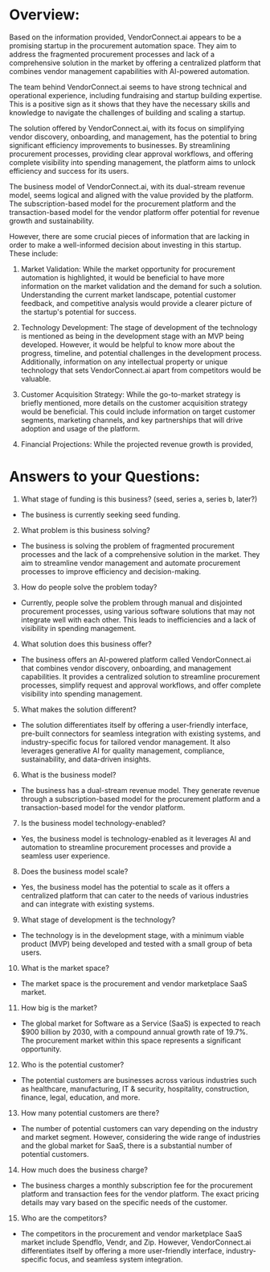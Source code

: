 # Overview: 

Based on the information provided, VendorConnect.ai appears to be a promising startup in the procurement automation space. They aim to address the fragmented procurement processes and lack of a comprehensive solution in the market by offering a centralized platform that combines vendor management capabilities with AI-powered automation.

The team behind VendorConnect.ai seems to have strong technical and operational experience, including fundraising and startup building expertise. This is a positive sign as it shows that they have the necessary skills and knowledge to navigate the challenges of building and scaling a startup.

The solution offered by VendorConnect.ai, with its focus on simplifying vendor discovery, onboarding, and management, has the potential to bring significant efficiency improvements to businesses. By streamlining procurement processes, providing clear approval workflows, and offering complete visibility into spending management, the platform aims to unlock efficiency and success for its users.

The business model of VendorConnect.ai, with its dual-stream revenue model, seems logical and aligned with the value provided by the platform. The subscription-based model for the procurement platform and the transaction-based model for the vendor platform offer potential for revenue growth and sustainability.

However, there are some crucial pieces of information that are lacking in order to make a well-informed decision about investing in this startup. These include:

1. Market Validation: While the market opportunity for procurement automation is highlighted, it would be beneficial to have more information on the market validation and the demand for such a solution. Understanding the current market landscape, potential customer feedback, and competitive analysis would provide a clearer picture of the startup's potential for success.

2. Technology Development: The stage of development of the technology is mentioned as being in the development stage with an MVP being developed. However, it would be helpful to know more about the progress, timeline, and potential challenges in the development process. Additionally, information on any intellectual property or unique technology that sets VendorConnect.ai apart from competitors would be valuable.

3. Customer Acquisition Strategy: While the go-to-market strategy is briefly mentioned, more details on the customer acquisition strategy would be beneficial. This could include information on target customer segments, marketing channels, and key partnerships that will drive adoption and usage of the platform.

4. Financial Projections: While the projected revenue growth is provided,

# Answers to your Questions:

1. What stage of funding is this business? (seed, series a, series b, later?)
- The business is currently seeking seed funding.

2. What problem is this business solving?
- The business is solving the problem of fragmented procurement processes and the lack of a comprehensive solution in the market. They aim to streamline vendor management and automate procurement processes to improve efficiency and decision-making.

3. How do people solve the problem today?
- Currently, people solve the problem through manual and disjointed procurement processes, using various software solutions that may not integrate well with each other. This leads to inefficiencies and a lack of visibility in spending management.

4. What solution does this business offer?
- The business offers an AI-powered platform called VendorConnect.ai that combines vendor discovery, onboarding, and management capabilities. It provides a centralized solution to streamline procurement processes, simplify request and approval workflows, and offer complete visibility into spending management.

5. What makes the solution different?
- The solution differentiates itself by offering a user-friendly interface, pre-built connectors for seamless integration with existing systems, and industry-specific focus for tailored vendor management. It also leverages generative AI for quality management, compliance, sustainability, and data-driven insights.

6. What is the business model?
- The business has a dual-stream revenue model. They generate revenue through a subscription-based model for the procurement platform and a transaction-based model for the vendor platform.

7. Is the business model technology-enabled?
- Yes, the business model is technology-enabled as it leverages AI and automation to streamline procurement processes and provide a seamless user experience.

8. Does the business model scale?
- Yes, the business model has the potential to scale as it offers a centralized platform that can cater to the needs of various industries and can integrate with existing systems.

9. What stage of development is the technology?
- The technology is in the development stage, with a minimum viable product (MVP) being developed and tested with a small group of beta users.

10. What is the market space?
- The market space is the procurement and vendor marketplace SaaS market.

11. How big is the market?
- The global market for Software as a Service (SaaS) is expected to reach $900 billion by 2030, with a compound annual growth rate of 19.7%. The procurement market within this space represents a significant opportunity.

12. Who is the potential customer?
- The potential customers are businesses across various industries such as healthcare, manufacturing, IT & security, hospitality, construction, finance, legal, education, and more.

13. How many potential customers are there?
- The number of potential customers can vary depending on the industry and market segment. However, considering the wide range of industries and the global market for SaaS, there is a substantial number of potential customers.

14. How much does the business charge?
- The business charges a monthly subscription fee for the procurement platform and transaction fees for the vendor platform. The exact pricing details may vary based on the specific needs of the customer.

15. Who are the competitors?
- The competitors in the procurement and vendor marketplace SaaS market include Spendflo, Vendr, and Zip. However, VendorConnect.ai differentiates itself by offering a more user-friendly interface, industry-specific focus, and seamless system integration.
